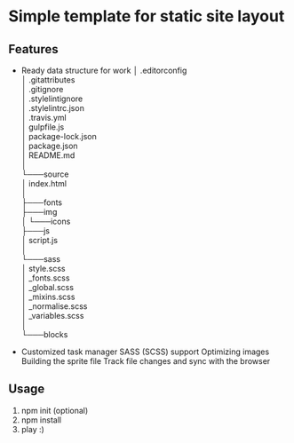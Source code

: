 # Simple template for static site layout

## Features

+ Ready data structure for work
│   .editorconfig<br/>
│   .gitattributes<br/>
│   .gitignore<br/>
│   .stylelintignore<br/>
│   .stylelintrc.json<br/>
│   .travis.yml<br/>
│   gulpfile.js<br/>
│   package-lock.json<br/>
│   package.json<br/>
│   README.md<br/>
│<br/>
└───source<br/>
    │   index.html<br/>
    │<br/>
    ├───fonts<br/>
    ├───img<br/>
    │   └───icons<br/>
    ├───js<br/>
    │       script.js<br/>
    │<br/>
    └───sass<br/>
        │   style.scss<br/>
        │   _fonts.scss<br/>
        │   _global.scss<br/>
        │   _mixins.scss<br/>
        │   _normalise.scss<br/>
        │   _variables.scss<br/>
        │<br/>
        └───blocks<br/>

+ Customized task manager
SASS (SCSS) support
Optimizing images
Building the sprite file
Track file changes and sync with the browser

## Usage

1. npm init (optional)
2. npm install
3. play :)

